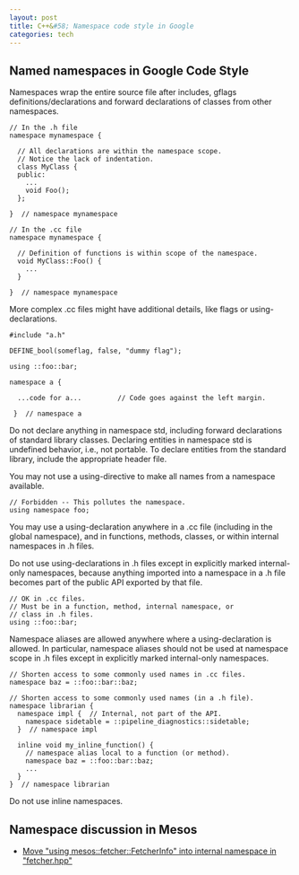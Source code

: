 ```yaml
---
layout: post
title: C++&#58; Namespace code style in Google
categories: tech
---
```


## Named namespaces in Google Code Style

Namespaces wrap the entire source file after includes, gflags definitions/declarations and forward declarations of classes from other namespaces.

    // In the .h file
    namespace mynamespace {

      // All declarations are within the namespace scope.
      // Notice the lack of indentation.
      class MyClass {
      public:
        ...
        void Foo();
      };

    }  // namespace mynamespace

    // In the .cc file
    namespace mynamespace {

      // Definition of functions is within scope of the namespace.
      void MyClass::Foo() {
        ...
      }

    }  // namespace mynamespace


More complex .cc files might have additional details, like flags or using-declarations.


    #include "a.h"

    DEFINE_bool(someflag, false, "dummy flag");

    using ::foo::bar;

    namespace a {

      ...code for a...         // Code goes against the left margin.

     }  // namespace a


Do not declare anything in namespace std, including forward declarations of standard library classes. Declaring entities in namespace std is undefined behavior, i.e., not portable. To declare entities from the standard library, include the appropriate header file.

You may not use a using-directive to make all names from a namespace available.

    // Forbidden -- This pollutes the namespace.
    using namespace foo;

You may use a using-declaration anywhere in a .cc file (including in the global namespace), and in functions, methods, classes, or within internal namespaces in .h files.

Do not use using-declarations in .h files except in explicitly marked internal-only namespaces, because anything imported into a namespace in a .h file becomes part of the public API exported by that file.

    // OK in .cc files.
    // Must be in a function, method, internal namespace, or
    // class in .h files.
    using ::foo::bar;

Namespace aliases are allowed anywhere where a using-declaration is allowed. In particular, namespace aliases should not be used at namespace scope in .h files except in explicitly marked internal-only namespaces.


    // Shorten access to some commonly used names in .cc files.
    namespace baz = ::foo::bar::baz;

    // Shorten access to some commonly used names (in a .h file).
    namespace librarian {
      namespace impl {  // Internal, not part of the API.
        namespace sidetable = ::pipeline_diagnostics::sidetable;
      }  // namespace impl

      inline void my_inline_function() {
        // namespace alias local to a function (or method).
        namespace baz = ::foo::bar::baz;
        ...
      }
    }  // namespace librarian


Do not use inline namespaces.

## Namespace discussion in Mesos

* [Move "using mesos::fetcher::FetcherInfo" into internal namespace in "fetcher.hpp"](https://issues.apache.org/jira/browse/MESOS-3963)

